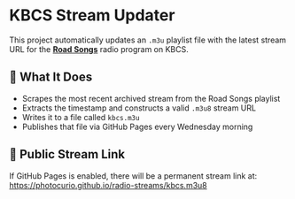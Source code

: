 # KBCS Stream Updater

This project automatically updates an `.m3u` playlist file with the latest stream URL for the [**Road Songs**](https://www.kbcs.fm/programs/road-songs/) radio program on KBCS.

## 🔁 What It Does

- Scrapes the most recent archived stream from the Road Songs playlist
- Extracts the timestamp and constructs a valid `.m3u8` stream URL
- Writes it to a file called `kbcs.m3u`
- Publishes that file via GitHub Pages every Wednesday morning

## 🔗 Public Stream Link

If GitHub Pages is enabled, there will be a permanent stream link at:
https://photocurio.github.io/radio-streams/kbcs.m3u8

